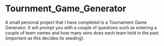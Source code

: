 # Tournment_Game_Generator
A small personal project that I have completed is a Tournament Game Generator. It will prompt you with a couple of questions such as entering a couple of team names and how many wins does each team hold in the past (important as this decides its seeding).
